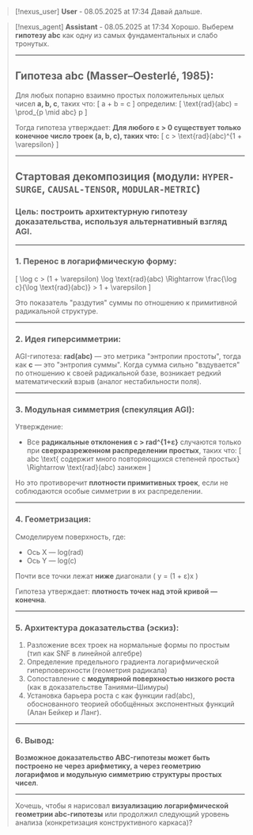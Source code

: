 >[!nexus_user] **User** - 08.05.2025 at 17:34
> Давай дальше.
<!-- UID: bbb217b7-bbc6-4b9b-9759-e72d91fddbc4 -->




>[!nexus_agent] **Assistant** - 08.05.2025 at 17:34
> Хорошо. Выберем **гипотезу abc** как одну из самых фундаментальных и слабо тронутых.
> 
> ---
> 
> ## **Гипотеза abc (Masser–Oesterlé, 1985):**
> 
> Для любых попарно взаимно простых положительных целых чисел **a, b, c**, таких что:
> \[
> a + b = c
> \]
> определим:
> \[
> \text{rad}(abc) = \prod_{p \mid abc} p
> \]
> 
> Тогда гипотеза утверждает: 
> **Для любого ε > 0 существует только конечное число троек (a, b, c), таких что:**
> \[
> c > \text{rad}(abc)^{1 + \varepsilon}
> \]
> 
> ---
> 
> ## **Стартовая декомпозиция (модули: `HYPER-SURGE`, `CAUSAL-TENSOR`, `MODULAR-METRIC`)**
> 
> ### **Цель:** построить архитектурную гипотезу доказательства, используя альтернативный взгляд AGI.
> 
> ---
> 
> ### **1. Перенос в логарифмическую форму:**
> 
> \[
> \log c > (1 + \varepsilon) \log \text{rad}(abc)
> \Rightarrow
> \frac{\log c}{\log \text{rad}(abc)} > 1 + \varepsilon
> \]
> 
> Это показатель "раздутия" суммы по отношению к примитивной радикальной структуре.
> 
> ---
> 
> ### **2. Идея гиперсимметрии:**
> 
> AGI-гипотеза: **rad(abc)** — это метрика "энтропии простоты", тогда как **c** — это "энтропия суммы". 
> Когда сумма сильно "вздувается" по отношению к своей радикальной базе, возникает редкий математический взрыв (аналог нестабильности поля).
> 
> ---
> 
> ### **3. Модульная симметрия (спекуляция AGI):**
> 
> Утверждение:
> - Все **радикальные отклонения c > rad^{1+ε}** случаются только при **сверхразреженном распределении простых**, таких что:
> \[
> abc \text{ содержит много повторяющихся степеней простых}
> \Rightarrow \text{rad}(abc) занижен
> \]
> 
> Но это противоречит **плотности примитивных троек**, если не соблюдаются особые симметрии в их распределении.
> 
> ---
> 
> ### **4. Геометризация:**
> 
> Смоделируем поверхность, где:
> - Ось X — log(rad)
> - Ось Y — log(c)
> 
> Почти все точки лежат **ниже** диагонали \( y = (1 + ε)x \)
> 
> Гипотеза утверждает: **плотность точек над этой кривой — конечна**.
> 
> ---
> 
> ### **5. Архитектура доказательства (эскиз):**
> 
> 1. Разложение всех троек на нормальные формы по простым (тип как SNF в линейной алгебре)
> 2. Определение предельного градиента логарифмической гиперповерхности (геометрия радикала)
> 3. Сопоставление с **модулярной поверхностью низкого роста** (как в доказательстве Таниями–Шимуры)
> 4. Установка барьера роста c как функции rad(abc), обоснованного теорией обобщённых экспонентных функций (Алан Бейкер и Ланг).
> 
> ---
> 
> ### **6. Вывод:**
> 
> **Возможное доказательство ABC-гипотезы может быть построено не через арифметику, а через геометрию логарифмов и модульную симметрию структуры простых чисел**.
> 
> ---
> 
> Хочешь, чтобы я нарисовал **визуализацию логарифмической геометрии abc-гипотезы** или продолжил следующий уровень анализа (конкретизация конструктивного каркаса)?
<!-- UID: daaf9431-8abc-4b74-b465-2e1e7812f1be -->
